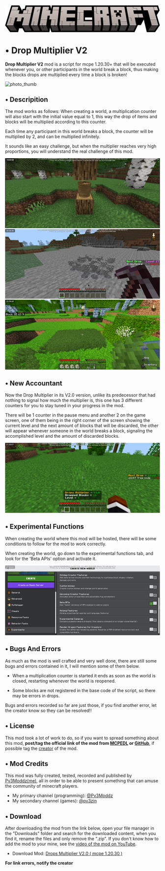 ![Title](Images/title.png)

# • Drop Multiplier V2

**Drop Multiplier V2** mod is a script for mcpe 1.20.30+ that will be executed whenever you, or other participants in the world break a block, thus making the blocks drops are multiplied every time a block is broken!

![photo_thumb](Images/photo_thumb.png)

## • Descripition

The mod works as follows: When creating a world, a multiplication counter will also start with the initial value equal to 1, this way the drop of items and blocks will be multiplied according to this counter.

Each time any participant in this world breaks a block, the counter will be multiplied by 2, and can be multiplied infinitely.

It sounds like an easy challenge, but when the multiplier reaches very high proportions, you will understand the real challenge of this mod.

![photo_1](Images/photo_1.jpg)
![photo_2](Images/photo_2.jpg)
![photo_3](Images/photo_3.jpg)

## • New Accountant

Now the Drop Multiplier in its V2.0 version, unlike its predecessor that had nothing to signal how much the multiplier is, this one has 3 different counters for you to stay tuned in your progress in the mod.

There will be 1 counter in the pause menu and another 2 on the game screen, one of them being in the right corner of the screen showing the current level and the next amount of blocks that will be discarded, the other will appear whenever someone in the world breaks a block, signaling the accomplished level and the amount of discarded blocks.

![photo_4](Images/photo_4.jpg)

## • Experimental Functions

When creating the world where this mod will be hosted, there will be some conditions to follow for the mod to work correctly.

When creating the world, go down to the experimental functions tab, and look for the 'Beta APIs' option and activate it.

![photo_5](Images/photo_5.jpg)

## • Bugs And Errors

As much as the mod is well crafted and very well done, there are still some bugs and errors contained in it, I will mention some of them below.

- When a multiplication counter is started it ends as soon as the world is closed, restarting whenever the world is reopened.

- Some blocks are not registered in the base code of the script, so there may be errors in drops.

Bugs and errors recorded so far are just those, if you find another error, let the creator know so they can be resolved!!

## • License

This mod took a lot of work to do, so if you want to spread something about this mod, **post/tag the official link of the mod from [MCPEDL](https://mcpedl.com/drops-multiplier-v2-0/) or [GitHub](https://github.com/Pv3Moddz/Drops_Multiplier_V2.0/)**, if possible tag the [creator](https://github.com/Pv3Moddz/Drops_Multiplier_V2.0/#-mod-credits) of the mod.

## • Mod Credits

This mod was fully created, tested, recorded and published by [Pv3Moddz(me)](https://youtube.com/pv3zin), all in order to be able to present something that can amuse the community of minecraft players.

- My primary channel (programming): [@Pv3Moddz](https://youtube.com/@Pv3Moddz)
- My secondary channel (games): [@pv3zin](https://youtube.com/@pv3zin)

## • Download

After downloading the mod from the link below, open your file manager in the "Downloads" folder and search for the downloaded content, when you find it, rename the files and only remove the ".zip". If you don't know how to add the mod to your mine, see the [video of the mod on YouTube](https://youtube.com/@pv3zin).

- Download Mod: [Drops Multiplier V2.0 ( mcpe 1.20.30 )](https://www.mediafire.com/file/giivly4b7tckfc3/Drops_Multiplier_V2.0.mcpack.zip/file)

**For link errors, notify the creator**
